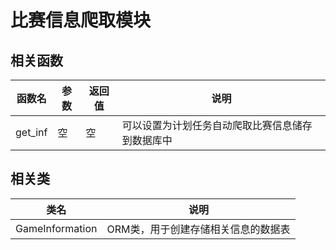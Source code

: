 # 比赛信息爬取模块

## 相关函数

|函数名|参数|返回值|说明|
|---|---|---|---|
|get_inf|空|空|可以设置为计划任务自动爬取比赛信息储存到数据库中|

## 相关类

|类名|说明|
|---|---|
|GameInformation|ORM类，用于创建存储相关信息的数据表|
